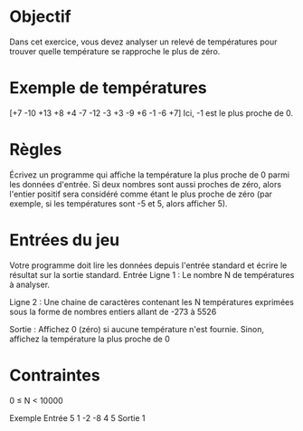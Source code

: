 # Objectif

Dans cet exercice, vous devez analyser un relevé de températures pour trouver quelle température se rapproche le plus de zéro.

# Exemple de températures
[+7 -10 +13 +8 +4 -7 -12 -3 +3 -9 +6 -1 -6 +7]
Ici, -1 est le plus proche de 0.
 	
# Règles
Écrivez un programme qui affiche la température la plus proche de 0 parmi les données d'entrée.
Si deux nombres sont aussi proches de zéro, alors l'entier positif sera considéré comme étant le 
plus proche de zéro (par exemple, si les températures sont -5 et 5, alors afficher 5).

# Entrées du jeu
Votre programme doit lire les données depuis l'entrée standard et écrire le résultat sur la sortie standard.
Entrée
Ligne 1 : Le nombre N de températures à analyser.

Ligne 2 : Une chaine de caractères contenant les N températures exprimées sous la forme de nombres entiers allant de -273 à 5526

Sortie : Affichez 0 (zéro) si aucune température n'est fournie. Sinon, affichez la température la plus proche de 0

# Contraintes
0 ≤ N < 10000

Exemple
Entrée
5
1 -2 -8 4 5
Sortie
1

